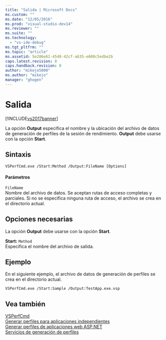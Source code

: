 ```yaml
---
title: "Salida | Microsoft Docs"
ms.custom: ""
ms.date: "12/05/2016"
ms.prod: "visual-studio-dev14"
ms.reviewer: ""
ms.suite: ""
ms.technology: 
  - "vs-ide-debug"
ms.tgt_pltfrm: ""
ms.topic: "article"
ms.assetid: 5e286e61-4548-42cf-a635-e608c5edbe2b
caps.latest.revision: 8
caps.handback.revision: 8
author: "mikejo5000"
ms.author: "mikejo"
manager: "ghogen"
---
```

# Salida
[!INCLUDE[vs2017banner](../code-quality/includes/vs2017banner.md)]

La opción **Output** especifica el nombre y la ubicación del archivo de datos de generación de perfiles de la sesión de rendimiento.  **Output** debe usarse con la opción **Start**.  
  
## Sintaxis  
  
```  
VSPerfCmd.exe /Start:Method /Output:FileName [Options]  
```  
  
#### Parámetros  
 `FileName`  
 Nombre del archivo de datos.  Se aceptan rutas de acceso completas y parciales.  Si no se especifica ninguna ruta de acceso, el archivo se crea en el directorio actual.  
  
## Opciones necesarias  
 La opción **Output** debe usarse con la opción **Start**.  
  
 **Start:** `Method`  
 Especifica el nombre del archivo de salida.  
  
## Ejemplo  
 En el siguiente ejemplo, el archivo de datos de generación de perfiles se crea en el directorio actual.  
  
```  
VSPerfCmd.exe /Start:Sample /Output:TestApp.exe.vsp  
```  
  
## Vea también  
 [VSPerfCmd](../profiling/vsperfcmd.md)   
 [Generar perfiles para aplicaciones independientes](../profiling/command-line-profiling-of-stand-alone-applications.md)   
 [Generar perfiles de aplicaciones web ASP.NET](../profiling/command-line-profiling-of-aspnet-web-applications.md)   
 [Servicios de generación de perfiles](../profiling/command-line-profiling-of-services.md)